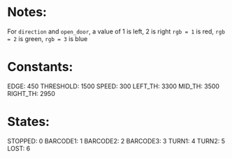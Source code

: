 # Notes:
For `direction` and `open_door`, a value of 1 is left, 2 is right
`rgb = 1` is red, `rgb = 2` is green, `rgb = 3` is blue

# Constants:
EDGE: 450
THRESHOLD: 1500
SPEED: 300
LEFT_TH: 3300
MID_TH: 3500
RIGHT_TH: 2950

# States:
STOPPED: 0
BARCODE1: 1
BARCODE2: 2
BARCODE3: 3
TURN1: 4
TURN2: 5
LOST: 6